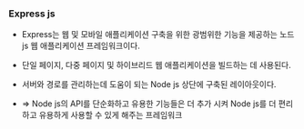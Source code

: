### Express js

- Express는 웹 및 모바일 애플리케이션 구축을 위한 광범위한 기능을 제공하는 노드 js 웹 애플리케이션 프레임워크이다.
- 단일 페이지, 다중 페이지 및 하이브리드 웹 애플리케이션을 빌드하는 데 사용된다.

- 서버와 경로를 관리하는데 도움이 되는 Node js 상단에 구축된 레이아웃이다.

- => Node js의 API를 단순화하고 유용한 기능들은 더 추가 시켜 Node js를 더 편리하고 유용하게 사용할 수 있게 해주는 프레임워크
